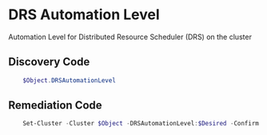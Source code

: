 # DRS Automation Level
Automation Level for Distributed Resource Scheduler (DRS) on the cluster
## Discovery Code
```powershell
    $Object.DRSAutomationLevel
```

## Remediation Code
```powershell
    Set-Cluster -Cluster $Object -DRSAutomationLevel:$Desired -Confirm:$false -ErrorAction Stop
```
